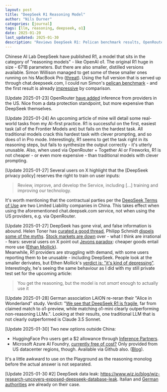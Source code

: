 ```yaml
---
layout: post
title: "DeepSeek R1 Reasoning Model"
author: "Nils Durner"
categories: [journal]
tags: [llm, reasoning, deepseek, o1]
date: 2025-01-20
last_updated: 2025-01-30
description: "Reviews DeepSeek R1: Pelican benchmark results, OpenRouter/Azure inference costs, task performance gaps vs o1 Pro, privacy training clauses, and LAION's fragility findings."
---
```


Chinese AI Lab DeepSeek have published R1, a model that sits in the category of "reasoning models" - like OpenAI o1. The original R1 huge in size - 671B parameters. But there are also smaller, distilled versions available. Simon Willison managed to get some of these smaller ones running on his MacBook Pro ([threat](https://x.com/simonw/status/1881361661975843202)). Using the full version that is served up through chat.deepseek.com, I could run Simon's [pelican benchmark](pelican-benchmark) - and the first result is already [impressive](https://x.com/ndurner/status/1881364614669312372) by comparison.

[Update 2025-01-23]
OpenRouter [have added](https://x.com/OpenRouterAI/status/1882499367464206732) inference from providers in the US. Nice from a data protection standpoint, but more expensive than DeepSeek themselves.

[Update 2025-01-24]
An upcoming article of mine will detail some real-world tasks from my AI-first practice. R1 is successful on the first, easiest task (all of the Frontier Models are) but fails on the hardest task. All traditional models crack this hardest task with clever prompting, and so does o1 in Pro mode. Interestingly, R1 seems to get the task right in its reasoning steps, but fails to synthesize the output correctly - it's utterly unusable. Also, when used via OpenRouter + Together AI or Fireworks, R1 is not cheaper - or even more expensive - than traditional models with clever prompting.

[Update 2025-01-27]
Several users on X highlight that the [DeepSeek privacy policy] reserves the right to train on user inputs:
> Review, improve, and develop the Service, including [...] training and improving our technology.

It's worth mentioning that the contractual parties per the [DeepSeek Terms of Use](https://platform.deepseek.com/downloads/DeepSeek%20Open%20Platform%20Terms%20of%20Service.html) are two Limited Liability companies in China. This takes effect when using the aforementioned chat.deepsek.com service, not when using the US providers, e.g. via OpenRouter.

[Update 2025-01-27]
DeepSeek has gone viral, and false information is abound. Helen Toner has [curated a good thread](https://x.com/hlntnr/status/1883934228750237901), Philipp Schmidt [dispels some of the myths](https://www.linkedin.com/posts/philipp-schmid-a6a2bb196_dont-fall-for-false-deepseek-r1-news-deepseek-activity-7289723903797600256-ox0r). [Stock markets are down](https://www.cnbc.com/2025/01/27/nvidia-sheds-almost-600-billion-in-market-cap-biggest-drop-ever.html) over - what I think are irrational - fears: several users on X point out [Jevons paradox](https://en.wikipedia.org/wiki/Jevons_paradox): cheaper goods entail more use ([Ethan Mollick](https://x.com/emollick/status/1883906575066337481)). \
Meanwhile, R1 providers are struggling with demand, with some users reporting them to be unusable - including DeepSeek. People look at the smaller derivates, but Ethen Mollick's [verdict is: "it's kind of depressing"](https://x.com/emollick/status/1884076605775159527). Interestingly, he's seeing the same behaviour as I did with my still private test set for the upcoming article:
> You get the reasoning, but the model is not *smart* enough to actually use it

[Update 2025-01-28]
German association LAION re-reran their "Alice in Wonderland" study. Verdict: "[We see that DeepSeek R1 is fragile](https://x.com/JJitsev/status/1883158786149609953), far from claimed match to o1-preview, while matching o1-mini clearly outperforming non-reasoning LLMs.". Looking at their results, one traditional LLM that is not clearly outperformed is Claude 3.5 Sonnet.

[Update 2025-01-30]
Two new options outside China:
 * HuggingFace Pro users get a $2 allowance through [Inference Partners](https://huggingface.co/blog/inference-providers).
 * Microsoft Azure AI Foundry, [currently free of cost?](https://x.com/ndurner/status/1884805349493911628) Only provided from US datacenter regions, though. Available via Github also. ([Blog](https://azure.microsoft.com/en-us/blog/deepseek-r1-is-now-available-on-azure-ai-foundry-and-github/)).

 It's a little awkward to use on the Playground as the reasoning monolog before the actual answer is not separated.

[Update 2025-01-30 #2]
DeepSeek data leak: https://www.wiz.io/blog/wiz-research-uncovers-exposed-deepseek-database-leak. Italian and [German authorities](https://www.heise.de/news/Datenschutz-bei-DeepSeek-Es-scheint-an-so-ziemlich-allem-zu-fehlen-10262697.html) are already on their case.
